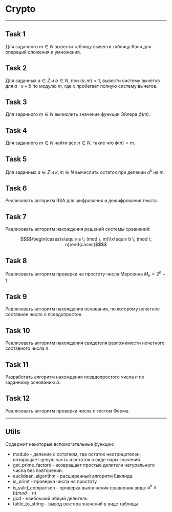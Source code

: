 # Crypto
----------------------------------------
## Task 1
Для заданного $m \in N$ вывести таблицу вывести таблицу Кэли для операций сложения и умножения.

## Task 2
Для заданных $a \in Z$ и $b \in N$, при $(a,m)=1$, вывести систему вычетов для $a\cdot x + b$ по модулю $m$, где $x$ пробегает полную систему вычетов.

## Task 3
Для заданного $m \in N$ вычислить значение функции Эйлера $\phi(m)$.

## Task 4
Для заданного $m \in N$ найти все $n \in N$, такие что $\phi(n)=m$.

## Task 5
Для заданных $a \in Z$ и $k, m \in N$ вычислить остаток при делении $a^k$ на $m$.

## Task 6
Реализовать алгоритм RSA для шифрования и дешифрования текста.

## Task 7
Реализовать алгоритм нахождения решений системы сравнений:
```math
$$\begin{cases}x\equiv a \; (mod \; m)\\x\equiv b \; (mod \; n)\end{cases}$$
```
## Task 8
Реализовать алгоритм проверки на простоту числа Мерсенна $M_n=2^n-1$.

## Task 9
Ревлизовать алгоритм нахождения основания, по которому
нечетное составное число $n$ псевдопростое.

## Task 10
Реализовать алгоритм нахождения свидетеля разложимости
нечетного составного числа $n$.

## Task 11
Разработать алгоритм нахождения псевдопростого числа $n$
по заданному основанию $b$.

## Task 12
Реализовать алгоритм проверки числа $n$ тестом Ферма.

----------------------------------------
## Utils
Содержит некоторые вспомогательные функции:

 - modulo - деление с остатком, где остаток неотрицателен, возвращает целую часть и остаток в виде пары значений.
 - get_prime_factors - возвращает простые делители натурального числа без повторений.
 - euclidean_algorithm - расширенный алгоритм Евклида.
 - is_primt - проверка числа на простоту
 - is_valid_comparison - проверка выполнения сравнения вида: $a^k\equiv b (mod\quad n)$
 - gcd - наибоьший общий делитель
 - table_to_string - вывод вектора значений в виде таблицы
